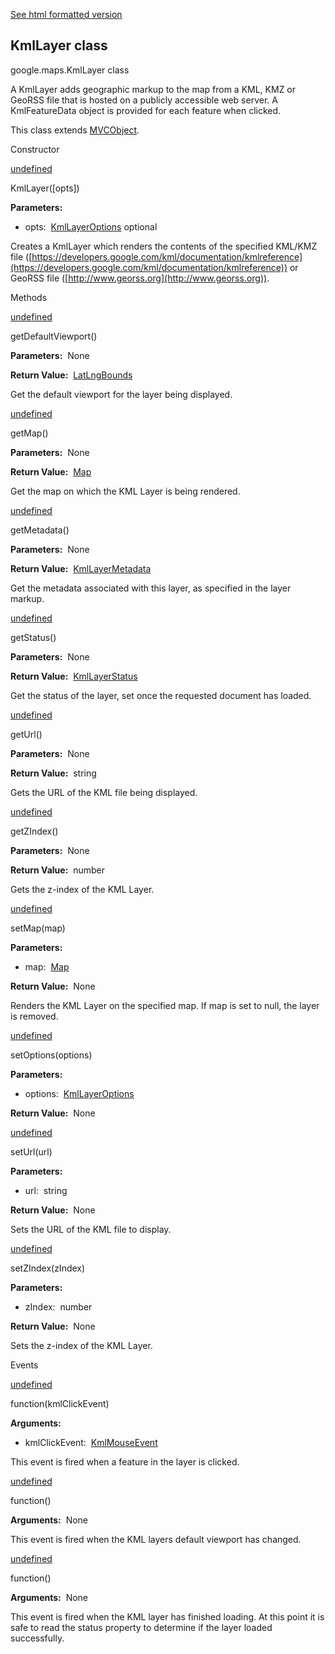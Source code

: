 [See html formatted version](https://huasofoundries.github.io/google-maps-documentation/KmlLayer.html)

KmlLayer class
--------------

google.maps.KmlLayer class

A KmlLayer adds geographic markup to the map from a KML, KMZ or GeoRSS file that is hosted on a publicly accessible web server. A KmlFeatureData object is provided for each feature when clicked.

This class extends [MVCObject](/maps/documentation/javascript/reference/3.40/event#MVCObject).

Constructor

[undefined](#KmlLayer.constructor)

KmlLayer(\[opts\])

**Parameters:** 

*   opts:  [KmlLayerOptions](/maps/documentation/javascript/reference/3.40/kml#KmlLayerOptions) optional

Creates a KmlLayer which renders the contents of the specified KML/KMZ file ([https://developers.google.com/kml/documentation/kmlreference](https://developers.google.com/kml/documentation/kmlreference)) or GeoRSS file ([http://www.georss.org](http://www.georss.org)).

Methods

[undefined](#KmlLayer.getDefaultViewport)

getDefaultViewport()

**Parameters:**  None

**Return Value:**  [LatLngBounds](/maps/documentation/javascript/reference/3.40/coordinates#LatLngBounds)

Get the default viewport for the layer being displayed.

[undefined](#KmlLayer.getMap)

getMap()

**Parameters:**  None

**Return Value:**  [Map](/maps/documentation/javascript/reference/3.40/map#Map)

Get the map on which the KML Layer is being rendered.

[undefined](#KmlLayer.getMetadata)

getMetadata()

**Parameters:**  None

**Return Value:**  [KmlLayerMetadata](/maps/documentation/javascript/reference/3.40/kml#KmlLayerMetadata)

Get the metadata associated with this layer, as specified in the layer markup.

[undefined](#KmlLayer.getStatus)

getStatus()

**Parameters:**  None

**Return Value:**  [KmlLayerStatus](/maps/documentation/javascript/reference/3.40/kml#KmlLayerStatus)

Get the status of the layer, set once the requested document has loaded.

[undefined](#KmlLayer.getUrl)

getUrl()

**Parameters:**  None

**Return Value:**  string

Gets the URL of the KML file being displayed.

[undefined](#KmlLayer.getZIndex)

getZIndex()

**Parameters:**  None

**Return Value:**  number

Gets the z-index of the KML Layer.

[undefined](#KmlLayer.setMap)

setMap(map)

**Parameters:** 

*   map:  [Map](/maps/documentation/javascript/reference/3.40/map#Map)

**Return Value:**  None

Renders the KML Layer on the specified map. If map is set to null, the layer is removed.

[undefined](#KmlLayer.setOptions)

setOptions(options)

**Parameters:** 

*   options:  [KmlLayerOptions](/maps/documentation/javascript/reference/3.40/kml#KmlLayerOptions)

**Return Value:**  None

[undefined](#KmlLayer.setUrl)

setUrl(url)

**Parameters:** 

*   url:  string

**Return Value:**  None

Sets the URL of the KML file to display.

[undefined](#KmlLayer.setZIndex)

setZIndex(zIndex)

**Parameters:** 

*   zIndex:  number

**Return Value:**  None

Sets the z-index of the KML Layer.

Events

[undefined](#KmlLayer.click)

function(kmlClickEvent)

**Arguments:** 

*   kmlClickEvent:  [KmlMouseEvent](/maps/documentation/javascript/reference/3.40/kml#KmlMouseEvent)

This event is fired when a feature in the layer is clicked.

[undefined](#KmlLayer.defaultviewport_changed)

function()

**Arguments:**  None

This event is fired when the KML layers default viewport has changed.

[undefined](#KmlLayer.status_changed)

function()

**Arguments:**  None

This event is fired when the KML layer has finished loading. At this point it is safe to read the status property to determine if the layer loaded successfully.
